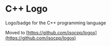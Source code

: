 # C++ Logo
Logo/badge for the C++ programming language

Moved to [https://github.com/isocpp/logos](https://github.com/isocpp/logos)
